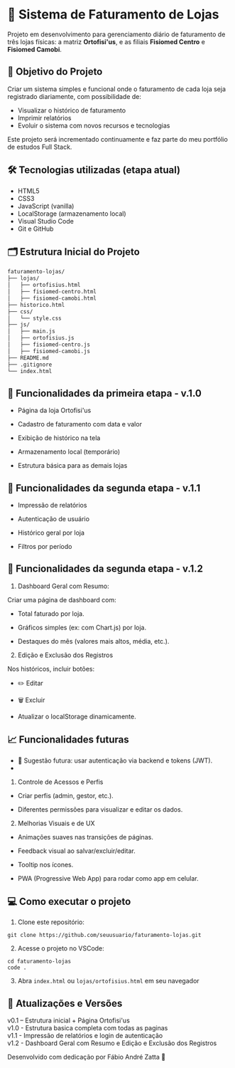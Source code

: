 # 🧾 Sistema de Faturamento de Lojas

Projeto em desenvolvimento para gerenciamento diário de faturamento de três lojas físicas: a matriz **Ortofisi'us**, e as filiais **Fisiomed Centro** e **Fisiomed Camobi**.

## 🚀 Objetivo do Projeto

Criar um sistema simples e funcional onde o faturamento de cada loja seja registrado diariamente, com possibilidade de:
- Visualizar o histórico de faturamento
- Imprimir relatórios
- Evoluir o sistema com novos recursos e tecnologias

Este projeto será incrementado continuamente e faz parte do meu portfólio de estudos Full Stack.

## 🛠 Tecnologias utilizadas (etapa atual)

- HTML5
- CSS3
- JavaScript (vanilla)
- LocalStorage (armazenamento local)
- Visual Studio Code
- Git e GitHub

## 🗂 Estrutura Inicial do Projeto

```bash
faturamento-lojas/
├── lojas/
│   ├── ortofisius.html
│   ├── fisiomed-centro.html
│   ├── fisiomed-camobi.html
├── historico.html
├── css/
│   └── style.css
├── js/
│   ├── main.js
│   ├── ortofisius.js
│   ├── fisiomed-centro.js
│   ├── fisiomed-camobi.js
├── README.md
├── .gitignore
└── index.html
```

## 📌 Funcionalidades da primeira etapa - v.1.0
 
 - Página da loja Ortofisi'us

 - Cadastro de faturamento com data e valor

 - Exibição de histórico na tela

 - Armazenamento local (temporário)

 - Estrutura básica para as demais lojas

## 📌 Funcionalidades da segunda etapa - v.1.1

- Impressão de relatórios

- Autenticação de usuário

- Histórico geral por loja

- Filtros por período

## 📌 Funcionalidades da segunda etapa - v.1.2

1. Dashboard Geral com Resumo:

 Criar uma página de dashboard com:

- Total faturado por loja.

- Gráficos simples (ex: com Chart.js) por loja.

- Destaques do mês (valores mais altos, média, etc.).

2. Edição e Exclusão dos Registros

Nos históricos, incluir botões:

- ✏️ Editar

- 🗑️ Excluir

- Atualizar o localStorage dinamicamente.

## 📈 Funcionalidades futuras

- 🔐 Sugestão futura: usar autenticação via backend e tokens (JWT).
- 

1. Controle de Acessos e Perfis

- Criar perfis (admin, gestor, etc.).

- Diferentes permissões para visualizar e editar os dados.

2. Melhorias Visuais e de UX

- Animações suaves nas transições de páginas.

- Feedback visual ao salvar/excluir/editar.

- Tooltip nos ícones.

- PWA (Progressive Web App) para rodar como app em celular.


## 💻 Como executar o projeto

1. Clone este repositório:

```
git clone https://github.com/seuusuario/faturamento-lojas.git
```

2. Acesse o projeto no VSCode:

```
cd faturamento-lojas
code .
```

3. Abra `index.html` ou `lojas/ortofisius.html` em seu navegador

## 📅 Atualizações e Versões

v0.1 – Estrutura inicial + Página Ortofisi'us <br>
v1.0 - Estrutura basica completa com todas as paginas<br>
v1.1 - Impressão de relatórios e login de autenticação <br>
v1.2 - Dashboard Geral com Resumo e Edição e Exclusão dos Registros

Desenvolvido com dedicação por Fábio André Zatta 🚀
